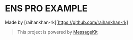 # ENS PRO EXAMPLE

Made by [raihankhan-rk][https://github.com/raihankhan-rk]

> This project is powered by [MessageKit](https://messagekit.ephemerahq.com/)
